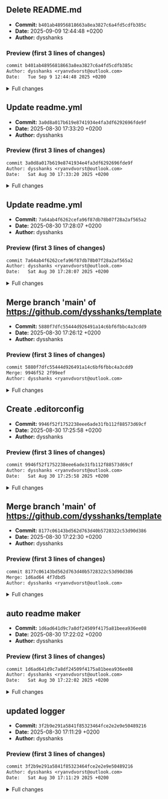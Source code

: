 
## Delete README.md
- **Commit:** `b401ab48956818663a8ea3827c6a4fd5cdfb385c`
- **Date:** 2025-09-09 12:44:48 +0200
- **Author:** dysshanks

### Preview (first 3 lines of changes)
```diff
commit b401ab48956818663a8ea3827c6a4fd5cdfb385c
Author: dysshanks <ryanvdvorst@outlook.com>
Date:   Tue Sep 9 12:44:48 2025 +0200
```

<details><summary>Full changes</summary>

```diff
commit b401ab48956818663a8ea3827c6a4fd5cdfb385c
Author: dysshanks <ryanvdvorst@outlook.com>
Date:   Tue Sep 9 12:44:48 2025 +0200

    Delete README.md

diff --git a/README.md b/README.md
deleted file mode 100644
index 2cbba77..0000000
--- a/README.md
+++ /dev/null
@@ -1,9 +0,0 @@
-# template
-
-![Build](https://github.com/dysshanks/template/actions/workflows/readme-generator.yml/badge.svg)
-![Issues](https://img.shields.io/github/issues/dysshanks/template)
-![Stars](https://img.shields.io/github/stars/dysshanks/template)
-![License](https://img.shields.io/github/license/dysshanks/template)
-
----
-*This README was auto-generated.*
```

</details>


## Update readme.yml
- **Commit:** `3a0d8a017b619e8741934e4fa3df6292696fde9f`
- **Date:** 2025-08-30 17:33:20 +0200
- **Author:** dysshanks

### Preview (first 3 lines of changes)
```diff
commit 3a0d8a017b619e8741934e4fa3df6292696fde9f
Author: dysshanks <ryanvdvorst@outlook.com>
Date:   Sat Aug 30 17:33:20 2025 +0200
```

<details><summary>Full changes</summary>

```diff
commit 3a0d8a017b619e8741934e4fa3df6292696fde9f
Author: dysshanks <ryanvdvorst@outlook.com>
Date:   Sat Aug 30 17:33:20 2025 +0200

    Update readme.yml
    
    i hope it works now

diff --git a/.github/workflows/readme.yml b/.github/workflows/readme.yml
index 3c96d2d..0091989 100644
--- a/.github/workflows/readme.yml
+++ b/.github/workflows/readme.yml
@@ -2,8 +2,7 @@ name: Generate README
 
 on:
   push:
-    branches:
-      - main
+    branches: [ main ]
   workflow_dispatch:
 
 permissions:
@@ -13,44 +12,43 @@ jobs:
   generate-readme:
     runs-on: ubuntu-latest
     steps:
-      - name: Checkout repo
-        uses: actions/checkout@v3
+      - uses: actions/checkout@v3
 
       - name: Get repository name
         id: repo
-        run: echo "repo_name=${GITHUB_REPOSITORY##*/}" >> $GITHUB_OUTPUT
+        run: echo "repo_name=${GITHUB_REPOSITORY##*/}" >> "$GITHUB_OUTPUT"
 
       - name: Check if README exists
         id: check_readme
         run: |
           if [ -f README.md ]; then
-            echo "exists=true" >> $GITHUB_OUTPUT
+            echo "exists=true" >> "$GITHUB_OUTPUT"
           else
-            echo "exists=false" >> $GITHUB_OUTPUT
+            echo "exists=false" >> "$GITHUB_OUTPUT"
           fi
 
-      - name: Generate README
-        if: steps.check_readme.outputs.exists == 'false'
-        run: |
-          cat <<EOF > README.md
-          # ${{
-            steps.repo.outputs.repo_name
-          }}
-
-          ![Build](https://github.com/${GITHUB_REPOSITORY}/actions/workflows/readme-generator.yml/badge.svg)
-          ![Issues](https://img.shields.io/github/issues/${GITHUB_REPOSITORY})
-          ![Stars](https://img.shields.io/github/stars/${GITHUB_REPOSITORY})
-          ![License](https://img.shields.io/github/license/${GITHUB_REPOSITORY})
-
-          ---
-          *This README was auto-generated.*
-          EOF
+          - name: Generate README
+          if: ${{ steps.check_readme.outputs.exists == 'false' }}
+          run: |
+            cat <<EOF > README.md
+        # ${{ steps.repo.outputs.repo_name }}
+        
+        ![Build](https://github.com/${{ github.repository }}/actions/workflows/readme-generator.yml/badge.svg)
+        ![Issues](https://img.shields.io/github/issues/${{ github.repository }})
+        ![Stars](https://img.shields.io/github/stars/${{ github.repository }})
+        ![License](https://img.shields.io/github/license/${{ github.repository }})
+        
+        ---
+        *This README was auto-generated.*
+        EOF
+        
 
       - name: Commit and push README
-        if: steps.check_readme.outputs.exists == 'false'
+        if: ${{ steps.check_readme.outputs.exists == 'false' }}
         run: |
           git config --global user.name "github-actions[bot]"
           git config --global user.email "github-actions[bot]@users.noreply.github.com"
+          git pull --rebase origin main
           git add README.md
           git commit -m "Auto-generate README.md"
           git push
```

</details>


## Update readme.yml
- **Commit:** `7a64ab4f6262cefa96f87db78b07f28a2af565a2`
- **Date:** 2025-08-30 17:28:07 +0200
- **Author:** dysshanks

### Preview (first 3 lines of changes)
```diff
commit 7a64ab4f6262cefa96f87db78b07f28a2af565a2
Author: dysshanks <ryanvdvorst@outlook.com>
Date:   Sat Aug 30 17:28:07 2025 +0200
```

<details><summary>Full changes</summary>

```diff
commit 7a64ab4f6262cefa96f87db78b07f28a2af565a2
Author: dysshanks <ryanvdvorst@outlook.com>
Date:   Sat Aug 30 17:28:07 2025 +0200

    Update readme.yml
    
    gave write permission

diff --git a/.github/workflows/readme.yml b/.github/workflows/readme.yml
index d991b6b..3c96d2d 100644
--- a/.github/workflows/readme.yml
+++ b/.github/workflows/readme.yml
@@ -6,6 +6,9 @@ on:
       - main
   workflow_dispatch:
 
+permissions:
+  contents: write
+
 jobs:
   generate-readme:
     runs-on: ubuntu-latest
```

</details>


## Merge branch 'main' of https://github.com/dysshanks/template
- **Commit:** `5880f7dfc55444d926491a14c6bf6fbbc4a3cdd9`
- **Date:** 2025-08-30 17:26:12 +0200
- **Author:** dysshanks

### Preview (first 3 lines of changes)
```diff
commit 5880f7dfc55444d926491a14c6bf6fbbc4a3cdd9
Merge: 9946f52 2f99eef
Author: dysshanks <ryanvdvorst@outlook.com>
```

<details><summary>Full changes</summary>

```diff
commit 5880f7dfc55444d926491a14c6bf6fbbc4a3cdd9
Merge: 9946f52 2f99eef
Author: dysshanks <ryanvdvorst@outlook.com>
Date:   Sat Aug 30 17:26:12 2025 +0200

    Merge branch 'main' of https://github.com/dysshanks/template

```

</details>

## Create .editorconfig
- **Commit:** `9946f52f1752238eee6ade31fb112f88573d69cf`
- **Date:** 2025-08-30 17:25:58 +0200
- **Author:** dysshanks

### Preview (first 3 lines of changes)
```diff
commit 9946f52f1752238eee6ade31fb112f88573d69cf
Author: dysshanks <ryanvdvorst@outlook.com>
Date:   Sat Aug 30 17:25:58 2025 +0200
```

<details><summary>Full changes</summary>

```diff
commit 9946f52f1752238eee6ade31fb112f88573d69cf
Author: dysshanks <ryanvdvorst@outlook.com>
Date:   Sat Aug 30 17:25:58 2025 +0200

    Create .editorconfig
    
    made a simple editorconfig

diff --git a/.editorconfig b/.editorconfig
new file mode 100644
index 0000000..86199ac
--- /dev/null
+++ b/.editorconfig
@@ -0,0 +1,9 @@
+root = true
+
+[*]
+charset = utf-8
+end_of_line = lf
+indent_style = tab
+insert_final_newline = true
+tab_width = 2
+trim_trailing_whitespace = true
\ No newline at end of file
```

</details>


## Merge branch 'main' of https://github.com/dysshanks/template
- **Commit:** `8177c06143bd562d763d40b5728322c53d90d386`
- **Date:** 2025-08-30 17:22:30 +0200
- **Author:** dysshanks

### Preview (first 3 lines of changes)
```diff
commit 8177c06143bd562d763d40b5728322c53d90d386
Merge: 1d6ad64 4f7dbd5
Author: dysshanks <ryanvdvorst@outlook.com>
```

<details><summary>Full changes</summary>

```diff
commit 8177c06143bd562d763d40b5728322c53d90d386
Merge: 1d6ad64 4f7dbd5
Author: dysshanks <ryanvdvorst@outlook.com>
Date:   Sat Aug 30 17:22:30 2025 +0200

    Merge branch 'main' of https://github.com/dysshanks/template

```

</details>

## auto readme maker
- **Commit:** `1d6ad641d9c7a8df24509f4175a81beea936ee08`
- **Date:** 2025-08-30 17:22:02 +0200
- **Author:** dysshanks

### Preview (first 3 lines of changes)
```diff
commit 1d6ad641d9c7a8df24509f4175a81beea936ee08
Author: dysshanks <ryanvdvorst@outlook.com>
Date:   Sat Aug 30 17:22:02 2025 +0200
```

<details><summary>Full changes</summary>

```diff
commit 1d6ad641d9c7a8df24509f4175a81beea936ee08
Author: dysshanks <ryanvdvorst@outlook.com>
Date:   Sat Aug 30 17:22:02 2025 +0200

    auto readme maker

diff --git a/.github/workflows/readme.yml b/.github/workflows/readme.yml
new file mode 100644
index 0000000..d991b6b
--- /dev/null
+++ b/.github/workflows/readme.yml
@@ -0,0 +1,53 @@
+name: Generate README
+
+on:
+  push:
+    branches:
+      - main
+  workflow_dispatch:
+
+jobs:
+  generate-readme:
+    runs-on: ubuntu-latest
+    steps:
+      - name: Checkout repo
+        uses: actions/checkout@v3
+
+      - name: Get repository name
+        id: repo
+        run: echo "repo_name=${GITHUB_REPOSITORY##*/}" >> $GITHUB_OUTPUT
+
+      - name: Check if README exists
+        id: check_readme
+        run: |
+          if [ -f README.md ]; then
+            echo "exists=true" >> $GITHUB_OUTPUT
+          else
+            echo "exists=false" >> $GITHUB_OUTPUT
+          fi
+
+      - name: Generate README
+        if: steps.check_readme.outputs.exists == 'false'
+        run: |
+          cat <<EOF > README.md
+          # ${{
+            steps.repo.outputs.repo_name
+          }}
+
+          ![Build](https://github.com/${GITHUB_REPOSITORY}/actions/workflows/readme-generator.yml/badge.svg)
+          ![Issues](https://img.shields.io/github/issues/${GITHUB_REPOSITORY})
+          ![Stars](https://img.shields.io/github/stars/${GITHUB_REPOSITORY})
+          ![License](https://img.shields.io/github/license/${GITHUB_REPOSITORY})
+
+          ---
+          *This README was auto-generated.*
+          EOF
+
+      - name: Commit and push README
+        if: steps.check_readme.outputs.exists == 'false'
+        run: |
+          git config --global user.name "github-actions[bot]"
+          git config --global user.email "github-actions[bot]@users.noreply.github.com"
+          git add README.md
+          git commit -m "Auto-generate README.md"
+          git push
```

</details>


## updated logger
- **Commit:** `3f2b9e291a5841f85323464fce2e2e9e50489216`
- **Date:** 2025-08-30 17:11:29 +0200
- **Author:** dysshanks

### Preview (first 3 lines of changes)
```diff
commit 3f2b9e291a5841f85323464fce2e2e9e50489216
Author: dysshanks <ryanvdvorst@outlook.com>
Date:   Sat Aug 30 17:11:29 2025 +0200
```

<details><summary>Full changes</summary>

```diff
commit 3f2b9e291a5841f85323464fce2e2e9e50489216
Author: dysshanks <ryanvdvorst@outlook.com>
Date:   Sat Aug 30 17:11:29 2025 +0200

    updated logger
    
    hopefully made the permissions work and it should not loop on itself

diff --git a/.github/workflows/commit-log.yml b/.github/workflows/commit-log.yml
index 08479d6..ab27135 100644
--- a/.github/workflows/commit-log.yml
+++ b/.github/workflows/commit-log.yml
@@ -5,8 +5,12 @@ on:
     branches:
       - main
 
+permissions:
+  contents: write
+
 jobs:
   log-commits:
+    if: github.actor != 'github-actions[bot]'
     runs-on: ubuntu-latest
 
     steps:
@@ -14,6 +18,7 @@ jobs:
         uses: actions/checkout@v3
         with:
           fetch-depth: 0
+          token: ${{ secrets.GITHUB_TOKEN }}
 
       - name: Gather commit info
         run: |
```

</details>

